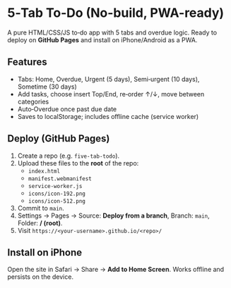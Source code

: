 # 5‑Tab To‑Do (No-build, PWA-ready)

A pure HTML/CSS/JS to‑do app with 5 tabs and overdue logic. Ready to deploy on **GitHub Pages** and install on iPhone/Android as a PWA.

## Features
- Tabs: Home, Overdue, Urgent (5 days), Semi‑urgent (10 days), Sometime (30 days)
- Add tasks, choose insert Top/End, re‑order ↑/↓, move between categories
- Auto‑Overdue once past due date
- Saves to localStorage; includes offline cache (service worker)

## Deploy (GitHub Pages)
1. Create a repo (e.g. `five-tab-todo`).
2. Upload these files to the **root** of the repo:
   - `index.html`
   - `manifest.webmanifest`
   - `service-worker.js`
   - `icons/icon-192.png`
   - `icons/icon-512.png`
3. Commit to `main`.
4. Settings → Pages → Source: **Deploy from a branch**, Branch: `main`, Folder: **/ (root)**.
5. Visit `https://<your-username>.github.io/<repo>/`

## Install on iPhone
Open the site in Safari → Share → **Add to Home Screen**. Works offline and persists on the device.
